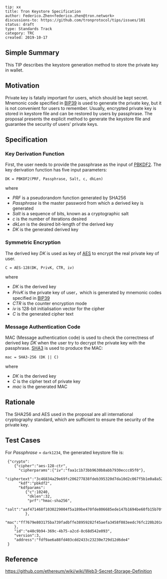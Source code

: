 ```
tip: xx
title: Tron Keystore Specification
author: Federico.Zhen<federico.zhen@tron.network>
discussions-to: https://github.com/tronprotocol/tips/issues/101
status: draft
type: Standards Track
category: TRC
created: 2019-10-17
```

## Simple Summary

This TIP describes the keystore generation method to store the private key in wallet. 

## Motivation

Private key is fatally important for users, which should be kept secret. Mnemonic code specified in [BIP39](https://github.com/bitcoin/bips/blob/master/bip-0039.mediawiki) is used to 
generate the private key, but it is not convenient for users to remember. Usually, encrypted private key is stored in keystore file and can be restored by users by passphrase. 
The proposal presents the explicit method to generate the keystore file and guarantee the security of users' private keys.


## Specification

### Key Derivation Function 

First, the user needs to provide the passphrase as the input of [PBKDF2](https://en.wikipedia.org/wiki/PBKDF2). The key derivation function has five input parameters:


    DK = PBKDF2(PRF, Passphrase, Salt, c, dkLen)

where
* *PRF* is a pseudorandom function generated by SHA256
* *Passphrase* is the master password from which a derived key is generated
* *Salt* is a sequence of bits, known as a cryptographic salt
* *c* is the number of iterations desired
* *dkLen* is the desired bit-length of the derived key
* *DK* is the generated derived key

### Symmetric Encryption
The derived key *DK* is used as key of [AES](https://en.wikipedia.org/wiki/Advanced_Encryption_Standard) to encrypt the real private key of user.

    C = AES-128(DK, PrivK, CTR, iv)

where
* *DK* is the derived key
* *PrivK* is the private key of user，which is generated by mnemonic codes specified in [BIP39](https://github.com/bitcoin/bips/blob/master/bip-0039.mediawiki) 
* *CTR* is the counter encryption mode
* *iv* is  128-bit initialisation vector for the cipher
* *C* is the generated cipher text

### Message Authentication Code

MAC (Message authentication code) is used to check the correctness of derived key *DK* when the user try to decrypt the private key 
with the passphrase. [SHA3](https://en.wikipedia.org/wiki/SHA-3) is used to produce the MAC:

    mac = SHA3-256 (DK || C)

where
* *DK* is the derived key
* *C* is the cipher text of private key 
* *mac* is the generated MAC

## Rationale

The SHA256 and AES used in the proposal are all international cryptography standard, which are sufficient to ensure the security of the private key.

## Test Cases
For *Passphrase* = ``dark1234``, the generated keystore file is: 

     {"crypto":
        {"cipher":"aes-128-ctr",
          "cipherparams":{"iv":"faa1c1b73bb9630b8abb7930eccc85f0"},
          "ciphertext":"3c46834a29e69fc206277838fdeb395320d7da10d2c067f5b1e0a8a52524fde3",
          "kdf":"pbkdf2",
          "kdfparams":
             {"c":10240,
              "dklen":32,
              "prf":"hmac-sha256",
              "salt":"aaf471468f1030229004f5a189be470fde806685ede147b1694be60fb15b70f1"
             }, 
          "mac":"ff7679e803175ba739fadbffe38959282f45aefa3458f083eedc76fc220b201e"
        },
        "id":"e40c9b94-369c-4b75-a2cd-8c68d542e093",
        "version":3,
        "address":"fdf9ae6a88fd403cdd2433c23230e729d12d6de4"
     }
## Reference
https://github.com/ethereum/wiki/wiki/Web3-Secret-Storage-Definition
